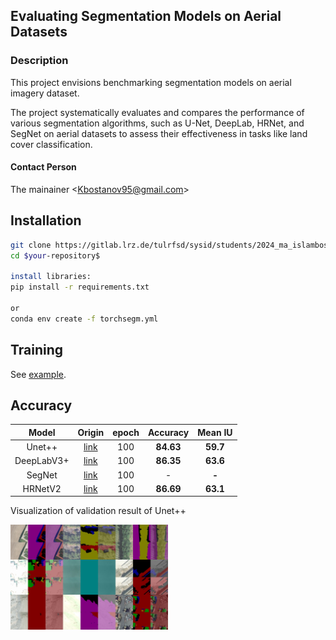## Evaluating Segmentation Models on Aerial Datasets

### Description
This project envisions benchmarking segmentation models on aerial imagery dataset. 

 The project systematically evaluates and compares the performance of various segmentation algorithms, such as U-Net, DeepLab, HRNet, and SegNet on aerial datasets to assess their effectiveness in tasks like land cover classification.


#### Contact Person
The mainainer <[Kbostanov95@gmail.com](mailto:example@tum.de)>

## Installation

```bash
git clone https://gitlab.lrz.de/tulrfsd/sysid/students/2024_ma_islambostanov.git
cd $your-repository$

install libraries:
pip install -r requirements.txt

or
conda env create -f torchsegm.yml

```

## Training

See [example](example).

## Accuracy

|  Model     |              Origin              | epoch | Accuracy |  Mean IU  |
|:----------:|:--------------------------------:|:-----:|:--------:|:---------:|
|   Unet++   | [link](https://github.com/MrGiovanni/UNetPlusPlus) |  100  |    **84.63**    | **59.7** |
| DeepLabV3+ | [link](https://github.com/VainF/DeepLabV3Plus-Pytorch) |  100  |    **86.35**     | **63.6** |
|   SegNet   | [link](https://github.com/tkuanlun350/SegNet)  |  100  |    -     | **-** |
|  HRNetV2   | [link](https://github.com/HRNet/HRNet-Image-Classification) |  100  |    **86.69**     | **63.1** |

Visualization of validation result of Unet++

<img src="./UnetvVis.jpg" width="50%" />



